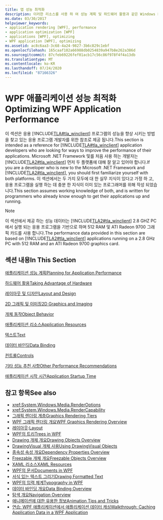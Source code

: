 ```yaml
---
title: 앱 성능 최적화
description: 이러한 리소스를 사용 하 여 성능 계획 및 하드웨어 활용과 같은 Windows Presentation Foundation 응용 프로그램의 성능을 향상 시킵니다.
ms.date: 03/30/2017
helpviewer_keywords:
- application rendering [WPF], performance
- application optimization [WPF]
- applications [WPF], optimizing
- WPF application [WPF], optimizing
ms.assetid: ac8c6aa3-3c68-4a24-9827-3b6c829c1ebf
ms.openlocfilehash: 165caaf102a66988db0254839a947b8e262a386d
ms.sourcegitcommit: 87cfeb69226fef01acb17c56c86f978f4f4a13db
ms.translationtype: MT
ms.contentlocale: ko-KR
ms.lasthandoff: 07/24/2020
ms.locfileid: "87166326"
---
```

# <a name="optimizing-wpf-application-performance"></a><span data-ttu-id="355d0-103">WPF 애플리케이션 성능 최적화</span><span class="sxs-lookup"><span data-stu-id="355d0-103">Optimizing WPF Application Performance</span></span>
<span data-ttu-id="355d0-104">이 섹션은 응용 [!INCLUDE[TLA#tla_winclient](../../../../includes/tlasharptla-winclient-md.md)] 프로그램의 성능을 향상 시키는 방법을 찾고 있는 응용 프로그램 개발자를 위한 참조로 제공 됩니다.</span><span class="sxs-lookup"><span data-stu-id="355d0-104">This section is intended as a reference for [!INCLUDE[TLA#tla_winclient](../../../../includes/tlasharptla-winclient-md.md)] application developers who are looking for ways to improve the performance of their applications.</span></span> <span data-ttu-id="355d0-105">Microsoft .NET Framework 및를 처음 사용 하는 개발자는 [!INCLUDE[TLA2#tla_winclient](../../../../includes/tla2sharptla-winclient-md.md)] 먼저 두 플랫폼에 대해 잘 알고 있어야 합니다.</span><span class="sxs-lookup"><span data-stu-id="355d0-105">If you are a developer who is new to the Microsoft .NET Framework and [!INCLUDE[TLA2#tla_winclient](../../../../includes/tla2sharptla-winclient-md.md)], you should first familiarize yourself with both platforms.</span></span> <span data-ttu-id="355d0-106">이 섹션에서는 두 가지 모두에 대 한 실무 지식이 있다고 가정 하 고, 응용 프로그램을 실행 하는 데 충분 한 지식이 이미 있는 프로그래머를 위해 작성 되었습니다.</span><span class="sxs-lookup"><span data-stu-id="355d0-106">This section assumes working knowledge of both, and is written for programmers who already know enough to get their applications up and running.</span></span>  
  
> [!NOTE]
> <span data-ttu-id="355d0-107">이 섹션에서 제공 하는 성능 데이터는 [!INCLUDE[TLA2#tla_winclient](../../../../includes/tla2sharptla-winclient-md.md)] 2.8 GHZ PC에서 실행 되는 응용 프로그램을 기반으로 하며 512 RAM 및 ATI Radeon 9700 그래픽 카드를 사용 합니다.</span><span class="sxs-lookup"><span data-stu-id="355d0-107">The performance data provided in this section are based on [!INCLUDE[TLA2#tla_winclient](../../../../includes/tla2sharptla-winclient-md.md)] applications running on a 2.8 GHz PC with 512 RAM and an ATI Radeon 9700 graphics card.</span></span>  
  
## <a name="in-this-section"></a><span data-ttu-id="355d0-108">섹션 내용</span><span class="sxs-lookup"><span data-stu-id="355d0-108">In This Section</span></span>  
 [<span data-ttu-id="355d0-109">애플리케이션 성능 계획</span><span class="sxs-lookup"><span data-stu-id="355d0-109">Planning for Application Performance</span></span>](planning-for-application-performance.md)  
  
 [<span data-ttu-id="355d0-110">하드웨어 활용</span><span class="sxs-lookup"><span data-stu-id="355d0-110">Taking Advantage of Hardware</span></span>](optimizing-performance-taking-advantage-of-hardware.md)  
  
 [<span data-ttu-id="355d0-111">레이아웃 및 디자인</span><span class="sxs-lookup"><span data-stu-id="355d0-111">Layout and Design</span></span>](optimizing-performance-layout-and-design.md)  
  
 [<span data-ttu-id="355d0-112">2D 그래픽 및 이미징</span><span class="sxs-lookup"><span data-stu-id="355d0-112">2D Graphics and Imaging</span></span>](optimizing-performance-2d-graphics-and-imaging.md)  
  
 [<span data-ttu-id="355d0-113">개체 동작</span><span class="sxs-lookup"><span data-stu-id="355d0-113">Object Behavior</span></span>](optimizing-performance-object-behavior.md)  
  
 [<span data-ttu-id="355d0-114">애플리케이션 리소스</span><span class="sxs-lookup"><span data-stu-id="355d0-114">Application Resources</span></span>](optimizing-performance-application-resources.md)  
  
 [<span data-ttu-id="355d0-115">텍스트</span><span class="sxs-lookup"><span data-stu-id="355d0-115">Text</span></span>](optimizing-performance-text.md)  
  
 [<span data-ttu-id="355d0-116">데이터 바인딩</span><span class="sxs-lookup"><span data-stu-id="355d0-116">Data Binding</span></span>](optimizing-performance-data-binding.md)  
  
 [<span data-ttu-id="355d0-117">컨트롤</span><span class="sxs-lookup"><span data-stu-id="355d0-117">Controls</span></span>](optimizing-performance-controls.md)  
  
 [<span data-ttu-id="355d0-118">기타 성능 추천 사항</span><span class="sxs-lookup"><span data-stu-id="355d0-118">Other Performance Recommendations</span></span>](optimizing-performance-other-recommendations.md)  
  
 [<span data-ttu-id="355d0-119">애플리케이션 시작 시간</span><span class="sxs-lookup"><span data-stu-id="355d0-119">Application Startup Time</span></span>](application-startup-time.md)  
  
## <a name="see-also"></a><span data-ttu-id="355d0-120">참고 항목</span><span class="sxs-lookup"><span data-stu-id="355d0-120">See also</span></span>

- <xref:System.Windows.Media.RenderOptions>
- <xref:System.Windows.Media.RenderCapability>
- [<span data-ttu-id="355d0-121">그래픽 렌더링 계층</span><span class="sxs-lookup"><span data-stu-id="355d0-121">Graphics Rendering Tiers</span></span>](graphics-rendering-tiers.md)
- [<span data-ttu-id="355d0-122">WPF 그래픽 렌더링 개요</span><span class="sxs-lookup"><span data-stu-id="355d0-122">WPF Graphics Rendering Overview</span></span>](../graphics-multimedia/wpf-graphics-rendering-overview.md)
- <span data-ttu-id="355d0-123">[레이아웃](layout.md):</span><span class="sxs-lookup"><span data-stu-id="355d0-123">[Layout](layout.md)</span></span>
- [<span data-ttu-id="355d0-124">WPF의 트리</span><span class="sxs-lookup"><span data-stu-id="355d0-124">Trees in WPF</span></span>](trees-in-wpf.md)
- [<span data-ttu-id="355d0-125">Drawing 개체 개요</span><span class="sxs-lookup"><span data-stu-id="355d0-125">Drawing Objects Overview</span></span>](../graphics-multimedia/drawing-objects-overview.md)
- [<span data-ttu-id="355d0-126">DrawingVisual 개체 사용</span><span class="sxs-lookup"><span data-stu-id="355d0-126">Using DrawingVisual Objects</span></span>](../graphics-multimedia/using-drawingvisual-objects.md)
- [<span data-ttu-id="355d0-127">종속성 속성 개요</span><span class="sxs-lookup"><span data-stu-id="355d0-127">Dependency Properties Overview</span></span>](dependency-properties-overview.md)
- [<span data-ttu-id="355d0-128">Freezable 개체 개요</span><span class="sxs-lookup"><span data-stu-id="355d0-128">Freezable Objects Overview</span></span>](freezable-objects-overview.md)
- [<span data-ttu-id="355d0-129">XAML 리소스</span><span class="sxs-lookup"><span data-stu-id="355d0-129">XAML Resources</span></span>](../../../desktop-wpf/fundamentals/xaml-resources-define.md)
- [<span data-ttu-id="355d0-130">WPF의 문서</span><span class="sxs-lookup"><span data-stu-id="355d0-130">Documents in WPF</span></span>](documents-in-wpf.md)
- [<span data-ttu-id="355d0-131">서식 있는 텍스트 그리기</span><span class="sxs-lookup"><span data-stu-id="355d0-131">Drawing Formatted Text</span></span>](drawing-formatted-text.md)
- [<span data-ttu-id="355d0-132">WPF의 입력 체계</span><span class="sxs-lookup"><span data-stu-id="355d0-132">Typography in WPF</span></span>](typography-in-wpf.md)
- [<span data-ttu-id="355d0-133">데이터 바인딩 개요</span><span class="sxs-lookup"><span data-stu-id="355d0-133">Data Binding Overview</span></span>](../../../desktop-wpf/data/data-binding-overview.md)
- [<span data-ttu-id="355d0-134">탐색 개요</span><span class="sxs-lookup"><span data-stu-id="355d0-134">Navigation Overview</span></span>](../app-development/navigation-overview.md)
- [<span data-ttu-id="355d0-135">애니메이션에 대한 유용한 정보</span><span class="sxs-lookup"><span data-stu-id="355d0-135">Animation Tips and Tricks</span></span>](../graphics-multimedia/animation-tips-and-tricks.md)
- [<span data-ttu-id="355d0-136">연습: WPF 애플리케이션에서 애플리케이션 데이터 캐싱</span><span class="sxs-lookup"><span data-stu-id="355d0-136">Walkthrough: Caching Application Data in a WPF Application</span></span>](walkthrough-caching-application-data-in-a-wpf-application.md)
